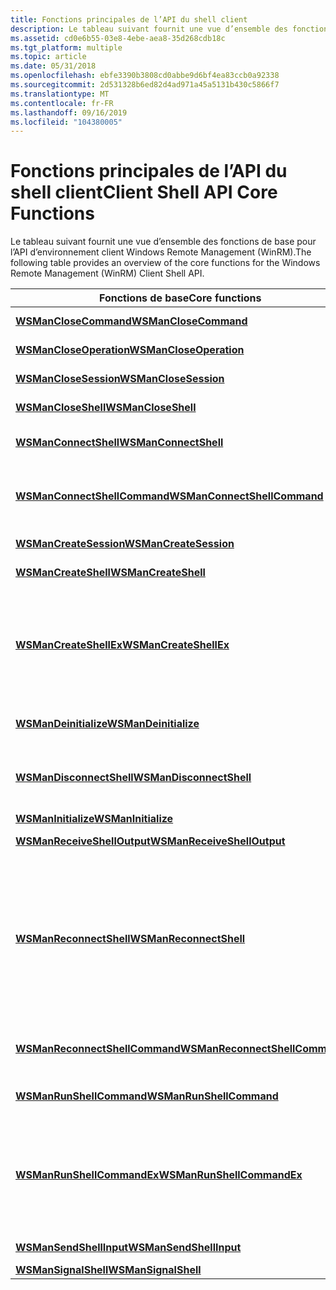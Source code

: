 ```yaml
---
title: Fonctions principales de l’API du shell client
description: Le tableau suivant fournit une vue d’ensemble des fonctions de base pour l’API d’environnement client Windows Remote Management (WinRM).
ms.assetid: cd0e6b55-03e8-4ebe-aea8-35d268cdb18c
ms.tgt_platform: multiple
ms.topic: article
ms.date: 05/31/2018
ms.openlocfilehash: ebfe3390b3808cd0abbe9d6bf4ea83ccb0a92338
ms.sourcegitcommit: 2d531328b6ed82d4ad971a45a5131b430c5866f7
ms.translationtype: MT
ms.contentlocale: fr-FR
ms.lasthandoff: 09/16/2019
ms.locfileid: "104380005"
---
```

# <a name="client-shell-api-core-functions"></a><span data-ttu-id="33805-103">Fonctions principales de l’API du shell client</span><span class="sxs-lookup"><span data-stu-id="33805-103">Client Shell API Core Functions</span></span>

<span data-ttu-id="33805-104">Le tableau suivant fournit une vue d’ensemble des fonctions de base pour l’API d’environnement client Windows Remote Management (WinRM).</span><span class="sxs-lookup"><span data-stu-id="33805-104">The following table provides an overview of the core functions for the Windows Remote Management (WinRM) Client Shell API.</span></span>



| <span data-ttu-id="33805-105">Fonctions de base</span><span class="sxs-lookup"><span data-stu-id="33805-105">Core functions</span></span>                                                   | <span data-ttu-id="33805-106">Description</span><span class="sxs-lookup"><span data-stu-id="33805-106">Description</span></span>                                                                                                                                                                     |
|------------------------------------------------------------------|---------------------------------------------------------------------------------------------------------------------------------------------------------------------------------|
| [<span data-ttu-id="33805-107">**WSManCloseCommand**</span><span class="sxs-lookup"><span data-stu-id="33805-107">**WSManCloseCommand**</span></span>](/windows/desktop/api/Wsman/nf-wsman-wsmanclosecommand)                   | <span data-ttu-id="33805-108">Ferme une commande.</span><span class="sxs-lookup"><span data-stu-id="33805-108">Closes a command.</span></span>                                                                                                                                                               |
| [<span data-ttu-id="33805-109">**WSManCloseOperation**</span><span class="sxs-lookup"><span data-stu-id="33805-109">**WSManCloseOperation**</span></span>](/windows/desktop/api/Wsman/nf-wsman-wsmancloseoperation)               | <span data-ttu-id="33805-110">Ferme une opération.</span><span class="sxs-lookup"><span data-stu-id="33805-110">Closes an operation.</span></span>                                                                                                                                                            |
| [<span data-ttu-id="33805-111">**WSManCloseSession**</span><span class="sxs-lookup"><span data-stu-id="33805-111">**WSManCloseSession**</span></span>](/windows/desktop/api/Wsman/nf-wsman-wsmanclosesession)                   | <span data-ttu-id="33805-112">Ferme une session WinRM.</span><span class="sxs-lookup"><span data-stu-id="33805-112">Closes a WinRM session.</span></span>                                                                                                                                                         |
| [<span data-ttu-id="33805-113">**WSManCloseShell**</span><span class="sxs-lookup"><span data-stu-id="33805-113">**WSManCloseShell**</span></span>](/windows/desktop/api/Wsman/nf-wsman-wsmancloseshell)                       | <span data-ttu-id="33805-114">Ferme un objet Shell.</span><span class="sxs-lookup"><span data-stu-id="33805-114">Closes a shell object.</span></span>                                                                                                                                                          |
| [<span data-ttu-id="33805-115">**WSManConnectShell**</span><span class="sxs-lookup"><span data-stu-id="33805-115">**WSManConnectShell**</span></span>](/windows/desktop/api/Wsman/nf-wsman-wsmanconnectshell)                   | <span data-ttu-id="33805-116">Établit une connexion à une session de serveur existante.</span><span class="sxs-lookup"><span data-stu-id="33805-116">Connects to an existing server session.</span></span>                                                                                                                                         |
| [<span data-ttu-id="33805-117">**WSManConnectShellCommand**</span><span class="sxs-lookup"><span data-stu-id="33805-117">**WSManConnectShellCommand**</span></span>](/windows/desktop/api/Wsman/nf-wsman-wsmanconnectshellcommand)     | <span data-ttu-id="33805-118">Établit une connexion à une commande existante qui s’exécute dans un interpréteur de commandes.</span><span class="sxs-lookup"><span data-stu-id="33805-118">Connects to an existing command running in a shell.</span></span>                                                                                                                             |
| [<span data-ttu-id="33805-119">**WSManCreateSession**</span><span class="sxs-lookup"><span data-stu-id="33805-119">**WSManCreateSession**</span></span>](/windows/desktop/api/Wsman/nf-wsman-wsmancreatesession)                 | <span data-ttu-id="33805-120">Crée une session WinRM.</span><span class="sxs-lookup"><span data-stu-id="33805-120">Creates a WinRM session.</span></span>                                                                                                                                                        |
| [<span data-ttu-id="33805-121">**WSManCreateShell**</span><span class="sxs-lookup"><span data-stu-id="33805-121">**WSManCreateShell**</span></span>](/windows/desktop/api/Wsman/nf-wsman-wsmancreateshell)                     | <span data-ttu-id="33805-122">Crée un objet Shell.</span><span class="sxs-lookup"><span data-stu-id="33805-122">Creates a shell object.</span></span>                                                                                                                                                         |
| [<span data-ttu-id="33805-123">**WSManCreateShellEx**</span><span class="sxs-lookup"><span data-stu-id="33805-123">**WSManCreateShellEx**</span></span>](/windows/desktop/api/Wsman/nf-wsman-wsmancreateshellex)                 | <span data-ttu-id="33805-124">Crée un objet Shell en utilisant les mêmes fonctionnalités que la fonction [**WSManCreateShell**](/windows/desktop/api/Wsman/nf-wsman-wsmancreateshell) , avec l’ajout d’un ID de Shell spécifié par le client.</span><span class="sxs-lookup"><span data-stu-id="33805-124">Creates a shell object by using the same functionality as the [**WSManCreateShell**](/windows/desktop/api/Wsman/nf-wsman-wsmancreateshell) function, with the addition of a client-specified shell ID.</span></span>          |
| [<span data-ttu-id="33805-125">**WSManDeinitialize**</span><span class="sxs-lookup"><span data-stu-id="33805-125">**WSManDeinitialize**</span></span>](/windows/desktop/api/Wsman/nf-wsman-wsmandeinitialize)                   | <span data-ttu-id="33805-126">Déinitialise la pile du client WinRM.</span><span class="sxs-lookup"><span data-stu-id="33805-126">Deinitializes the WinRM client stack.</span></span>                                                                                                                                           |
| [<span data-ttu-id="33805-127">**WSManDisconnectShell**</span><span class="sxs-lookup"><span data-stu-id="33805-127">**WSManDisconnectShell**</span></span>](/windows/desktop/api/Wsman/nf-wsman-wsmandisconnectshell)             | <span data-ttu-id="33805-128">Déconnecte la connexion réseau d’un shell actif et de ses commandes associées.</span><span class="sxs-lookup"><span data-stu-id="33805-128">Disconnects the network connection of an active shell and its associated commands.</span></span>                                                                                              |
| [<span data-ttu-id="33805-129">**WSManInitialize**</span><span class="sxs-lookup"><span data-stu-id="33805-129">**WSManInitialize**</span></span>](/windows/desktop/api/Wsman/nf-wsman-wsmaninitialize)                       | <span data-ttu-id="33805-130">Initialise WinRM.</span><span class="sxs-lookup"><span data-stu-id="33805-130">Initializes WinRM.</span></span>                                                                                                                                                              |
| [<span data-ttu-id="33805-131">**WSManReceiveShellOutput**</span><span class="sxs-lookup"><span data-stu-id="33805-131">**WSManReceiveShellOutput**</span></span>](/windows/desktop/api/Wsman/nf-wsman-wsmanreceiveshelloutput)       | <span data-ttu-id="33805-132">Reçoit la sortie de l’interpréteur de commandes.</span><span class="sxs-lookup"><span data-stu-id="33805-132">Receives shell output.</span></span>                                                                                                                                                          |
| [<span data-ttu-id="33805-133">**WSManReconnectShell**</span><span class="sxs-lookup"><span data-stu-id="33805-133">**WSManReconnectShell**</span></span>](/windows/desktop/api/Wsman/nf-wsman-wsmanreconnectshell)               | <span data-ttu-id="33805-134">Reconnecte une session d’interpréteur de commandes précédemment déconnectée.</span><span class="sxs-lookup"><span data-stu-id="33805-134">Reconnects a previously disconnected shell session.</span></span> <span data-ttu-id="33805-135">Pour reconnecter les commandes associées à la session de l’interpréteur de commandes, utilisez [**WSManReconnectShellCommand**](/windows/desktop/api/Wsman/nf-wsman-wsmanreconnectshellcommand).</span><span class="sxs-lookup"><span data-stu-id="33805-135">To reconnect the shell session's associated commands, use [**WSManReconnectShellCommand**](/windows/desktop/api/Wsman/nf-wsman-wsmanreconnectshellcommand).</span></span> |
| [<span data-ttu-id="33805-136">**WSManReconnectShellCommand**</span><span class="sxs-lookup"><span data-stu-id="33805-136">**WSManReconnectShellCommand**</span></span>](/windows/desktop/api/Wsman/nf-wsman-wsmanreconnectshellcommand) | <span data-ttu-id="33805-137">Reconnecte une commande précédemment déconnectée.</span><span class="sxs-lookup"><span data-stu-id="33805-137">Reconnects a previously disconnected command.</span></span>                                                                                                                                   |
| [<span data-ttu-id="33805-138">**WSManRunShellCommand**</span><span class="sxs-lookup"><span data-stu-id="33805-138">**WSManRunShellCommand**</span></span>](/windows/desktop/api/Wsman/nf-wsman-wsmanrunshellcommand)             | <span data-ttu-id="33805-139">Exécute une commande d’interpréteur de commandes.</span><span class="sxs-lookup"><span data-stu-id="33805-139">Runs a shell command.</span></span>                                                                                                                                                           |
| [<span data-ttu-id="33805-140">**WSManRunShellCommandEx**</span><span class="sxs-lookup"><span data-stu-id="33805-140">**WSManRunShellCommandEx**</span></span>](/windows/desktop/api/Wsman/nf-wsman-wsmanrunshellcommandex)         | <span data-ttu-id="33805-141">Fournit les mêmes fonctionnalités que la fonction [**WSManRunShellCommand**](/windows/desktop/api/Wsman/nf-wsman-wsmanrunshellcommand) , avec l’ajout d’une option d’ID de commande.</span><span class="sxs-lookup"><span data-stu-id="33805-141">Provides the same functionality as the [**WSManRunShellCommand**](/windows/desktop/api/Wsman/nf-wsman-wsmanrunshellcommand) function, with the addition of a command ID option.</span></span>                                 |
| [<span data-ttu-id="33805-142">**WSManSendShellInput**</span><span class="sxs-lookup"><span data-stu-id="33805-142">**WSManSendShellInput**</span></span>](/windows/desktop/api/Wsman/nf-wsman-wsmansendshellinput)               | <span data-ttu-id="33805-143">Envoie l’entrée à un shell.</span><span class="sxs-lookup"><span data-stu-id="33805-143">Sends input to a shell.</span></span>                                                                                                                                                         |
| [<span data-ttu-id="33805-144">**WSManSignalShell**</span><span class="sxs-lookup"><span data-stu-id="33805-144">**WSManSignalShell**</span></span>](/windows/desktop/api/Wsman/nf-wsman-wsmansignalshell)                     | <span data-ttu-id="33805-145">Signale un shell.</span><span class="sxs-lookup"><span data-stu-id="33805-145">Signals a shell.</span></span>                                                                                                                                                                |



 

 

 




